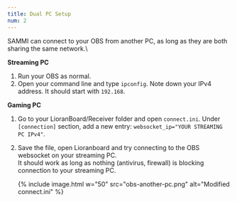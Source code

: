 ```yaml
---
title: Dual PC Setup
num: 2
---
```


SAMMI can connect to your OBS from another PC, as long as they are both sharing the same network.\

**Streaming PC**
1. Run your OBS as normal.
2. Open your command line and type `ipconfig`. Note down your IPv4 address. It should start with `192.168`.

**Gaming PC**
1. Go to your LioranBoard/Receiver folder and open `connect.ini`. Under `[connection]` section, add a new entry: `websocket_ip="YOUR STREAMING PC IPv4"`.
2. Save the file, open Lioranboard and try connecting to the OBS websocket on your streaming PC.\
It should work as long as nothing (antivirus, firewall) is blocking connection to your streaming PC.  

   {% include image.html w="50" src="obs-another-pc.png" alt="Modified connect.ini" %}
